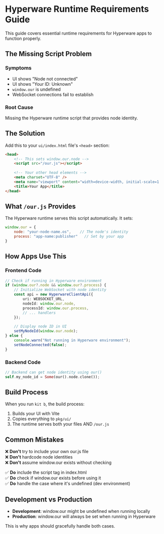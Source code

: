 # Hyperware Runtime Requirements Guide

This guide covers essential runtime requirements for Hyperware apps to function properly.

## The Missing Script Problem

### Symptoms
- UI shows "Node not connected"
- UI shows "Your ID: Unknown"
- `window.our` is undefined
- WebSocket connections fail to establish

### Root Cause
Missing the Hyperware runtime script that provides node identity.

## The Solution

Add this to your `ui/index.html` file's `<head>` section:

```html
<head>
    <!-- This sets window.our.node -->
    <script src="/our.js"></script>
    
    <!-- Your other head elements -->
    <meta charset="UTF-8" />
    <meta name="viewport" content="width=device-width, initial-scale=1.0" />
    <title>Your App</title>
</head>
```

## What `/our.js` Provides

The Hyperware runtime serves this script automatically. It sets:

```javascript
window.our = {
    node: "your-node-name.os",    // The node's identity
    process: "app-name:publisher"   // Set by your app
}
```

## How Apps Use This

### Frontend Code
```typescript
// Check if running in Hyperware environment
if (window.our?.node && window.our?.process) {
    // Initialize WebSocket with node identity
    const api = new HyperwareClientApi({
        uri: WEBSOCKET_URL,
        nodeId: window.our.node,
        processId: window.our.process,
        // ... handlers
    });
    
    // Display node ID in UI
    setMyNodeId(window.our.node);
} else {
    console.warn("Not running in Hyperware environment");
    setNodeConnected(false);
}
```

### Backend Code
```rust
// Backend can get node identity using our()
self.my_node_id = Some(our().node.clone());
```

## Build Process

When you run `kit b`, the build process:
1. Builds your UI with Vite
2. Copies everything to `pkg/ui/`
3. The runtime serves both your files AND `/our.js`

## Common Mistakes

❌ **Don't** try to include your own our.js file  
❌ **Don't** hardcode node identities  
❌ **Don't** assume window.our exists without checking  

✅ **Do** include the script tag in index.html  
✅ **Do** check if window.our exists before using it  
✅ **Do** handle the case where it's undefined (dev environment)

## Development vs Production

- **Development**: window.our might be undefined when running locally
- **Production**: window.our will always be set when running in Hyperware

This is why apps should gracefully handle both cases.
